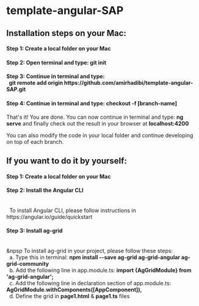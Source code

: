 # template-angular-SAP

<h2>Installation steps on your Mac:</h2>

<h4>Step 1: Create a local folder on your Mac</h4>

<h4>Step 2: Open terminal and type: <b>git init</b></h4>

<h4>Step 3: Continue in terminal and type: <br>&nbsp
<b>git remote add origin https://github.com/amirhadibi/template-angular-SAP.git</b></h4>

<h4>Step 4: Continue in terminal and type: <b>checkout -f [branch-name]</b></h4>

<p>That's it! You are done. You can now continue in terminal and type: <b>ng serve</b> and finally check out the result in your browser at <b>localhost:4200</b></p>

<p>You can also modify the code in your local folder and continue developing on top of each branch.</p>

<h2>If you want to do it by yourself:</h3>

<h4>Step 1: Create a local folder on your Mac</h4>

<h4>Step 2: Install the Angular CLI</h4><br>&nbsp
To install Angular CLI, please follow instructions in https://angular.io/guide/quickstart

<h4>Step 3: Install ag-grid</h4><br>&npsp
To install ag-grid in your project, please follow these steps:<br>&nbsp
a. Type this in terminal: <b> npm install --save ag-grid ag-grid-angular ag-grid-community </b><br>&nbsp
b. Add the following line in app.module.ts: <b> import {AgGridModule} from 'ag-grid-angular'; </b><br>&nbsp
c. Add the following line in declaration section of app.module.ts: <b> AgGridModule.withComponents([AppComponent]),</b><br>&nbsp
d. Define the grid in <b>page1.html</b> & <b>page1.ts</b> files

